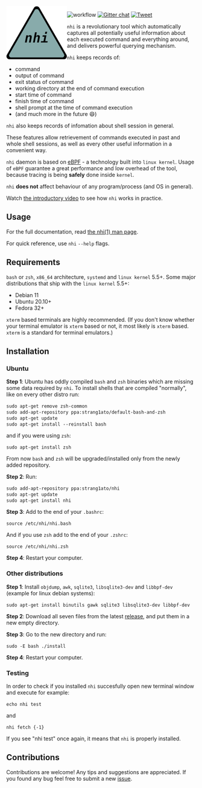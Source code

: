<img src="doc/nhi-logo-200x200.png" align="left">

![workflow](https://github.com/strang1ato/nhi/actions/workflows/ci.yml/badge.svg)
[![Gitter chat](https://badges.gitter.im/gitterHQ/gitter.png)](https://gitter.im/nhi-project/community)
[![Tweet](https://img.shields.io/twitter/url/http/shields.io.svg?style=social)](https://twitter.com/intent/tweet?url=https://github.com/strang1ato/nhi)

`nhi` is a revolutionary tool which automatically captures all potentially useful information
about each executed command and everything around, and delivers powerful querying mechanism.

`nhi` keeps records of:
- command
- output of command
- exit status of command
- working directory at the end of command execution
- start time of command
- finish time of command
- shell prompt at the time of command execution
- (and much more in the future :smile:)

`nhi` also keeps records of infomation about shell session in general.

These features allow retrievement of commands executed in past and whole shell sessions,
as well as every other useful information in a convenient way.

`nhi` daemon is based on [eBPF](https://ebpf.io/) - a technology built into `linux kernel`.
Usage of `eBPF` guarantee a great performance and low overhead of the tool, because tracing is being **safely** done inside `kernel`.

`nhi` **does not** affect behaviour of any program/process (and OS in general).

Watch [the introductory video](https://www.youtube.com/watch?v=i7F3fJdYXSs) to see how `nhi` works in practice.

## Usage
For the full documentation, read [the nhi(1) man page](https://htmlpreview.github.io/?https://github.com/strang1ato/nhi/blob/main/doc/nhi.1.html).

For quick reference, use `nhi` `--help` flags.

## Requirements
`bash` or `zsh`, `x86_64` architecture, `systemd` and `linux kernel` 5.5+.
Some major distributions that ship with the `linux kernel` 5.5+:
- Debian 11
- Ubuntu 20.10+
- Fedora 32+

`xterm` based terminals are highly recommended. (If you don't know whether your terminal emulator is `xterm` based or not, it most likely is `xterm` based. `xterm` is a standard for terminal emulators.)

## Installation

### Ubuntu
**Step 1**:
Ubuntu has oddly compiled `bash` and `zsh` binaries which are missing some data required by `nhi`. To install shells that are compiled "normally", like on every other distro run:

    sudo apt-get remove zsh-common
    sudo add-apt-repository ppa:strang1ato/default-bash-and-zsh
    sudo apt-get update
    sudo apt-get install --reinstall bash

and if you were using `zsh`:

    sudo apt-get install zsh

From now `bash` and `zsh` will be upgraded/installed only from the newly added repository.

**Step 2**: Run:

    sudo add-apt-repository ppa:strang1ato/nhi
    sudo apt-get update
    sudo apt-get install nhi

**Step 3**: Add to the end of your `.bashrc`:

    source /etc/nhi/nhi.bash

And if you use `zsh` add to the end of your `.zshrc`:

    source /etc/nhi/nhi.zsh

**Step 4**: Restart your computer.

### Other distributions
**Step 1**: Install `objdump`, `awk`, `sqlite3`, `libsqlite3-dev` and `libbpf-dev` (example for linux debian systems):

    sudo apt-get install binutils gawk sqlite3 libsqlite3-dev libbpf-dev

**Step 2**: Download all seven files from the latest [release](https://github.com/strang1ato/nhi/releases), and put them in a new empty directory.

**Step 3**: Go to the new directory and run:

    sudo -E bash ./install

**Step 4**: Restart your computer.

### Testing
In order to check if you installed `nhi` succesfully open new terminal window and execute for example:

    echo nhi test

and

    nhi fetch {-1}

If you see "nhi test" once again, it means that `nhi` is properly installed.

## Contributions
Contributions are welcome! Any tips and suggestions are appreciated. If you found any bug feel free to submit a new [issue](https://github.com/strang1ato/nhi/issues).
